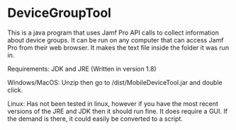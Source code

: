 # DeviceGroupTool
This is a java program that uses Jamf Pro API calls to collect information about device groups. It can be run on any computer that can access Jamf Pro from their web browser. It makes the text file inside the folder it was run in. 

Requirements: JDK and JRE (Written in version 1.8)

Windows/MacOS: Unzip then go to /dist/MobileDeviceTool.jar and double click.

Linux: Has not been tested in linux, however if you have the most recent versions of the JRE and JDK then it should run fine. It does require a GUI. If the demand is there, it could easily be converted to a script.
